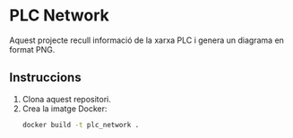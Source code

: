 # PLC Network

Aquest projecte recull informació de la xarxa PLC i genera un diagrama en format PNG.

## Instruccions

1. Clona aquest repositori.
2. Crea la imatge Docker:
   ```sh
   docker build -t plc_network .